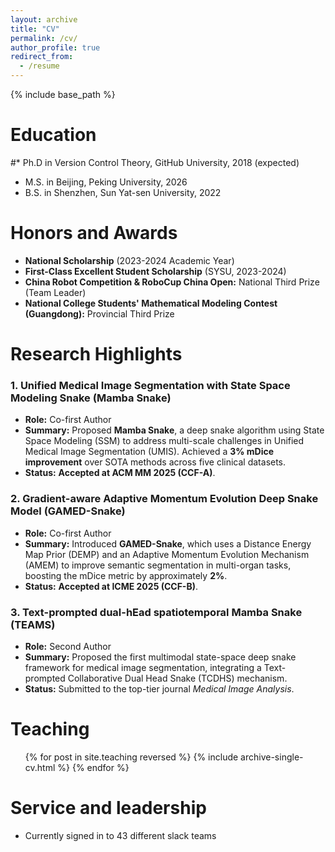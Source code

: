```yaml
---
layout: archive
title: "CV"
permalink: /cv/
author_profile: true
redirect_from:
  - /resume
---
```


{% include base_path %}

Education
======
#* Ph.D in Version Control Theory, GitHub University, 2018 (expected)
* M.S. in Beijing, Peking University, 2026
* B.S. in Shenzhen, Sun Yat-sen University, 2022


Honors and Awards
======
* **National Scholarship** (2023-2024 Academic Year)
* **First-Class Excellent Student Scholarship** (SYSU, 2023-2024)
* **China Robot Competition & RoboCup China Open:** National Third Prize (Team Leader)
* **National College Students' Mathematical Modeling Contest (Guangdong):** Provincial Third Prize
  
Research Highlights
======
### 1. Unified Medical Image Segmentation with State Space Modeling Snake (Mamba Snake)
* **Role:** Co-first Author
* **Summary:** Proposed **Mamba Snake**, a deep snake algorithm using State Space Modeling (SSM) to address multi-scale challenges in Unified Medical Image Segmentation (UMIS). Achieved a **3% mDice improvement** over SOTA methods across five clinical datasets.
* **Status:** **Accepted at ACM MM 2025 (CCF-A)**.

### 2. Gradient-aware Adaptive Momentum Evolution Deep Snake Model (GAMED-Snake)
* **Role:** Co-first Author
* **Summary:** Introduced **GAMED-Snake**, which uses a Distance Energy Map Prior (DEMP) and an Adaptive Momentum Evolution Mechanism (AMEM) to improve semantic segmentation in multi-organ tasks, boosting the mDice metric by approximately **2%**.
* **Status:** **Accepted at ICME 2025 (CCF-B)**.

### 3. Text-prompted dual-hEad spatiotemporal Mamba Snake (TEAMS)
* **Role:** Second Author
* **Summary:** Proposed the first multimodal state-space deep snake framework for medical image segmentation, integrating a Text-prompted Collaborative Dual Head Snake (TCDHS) mechanism.
* **Status:** Submitted to the top-tier journal *Medical Image Analysis*.

  
Teaching
======
  <ul>{% for post in site.teaching reversed %}
    {% include archive-single-cv.html %}
  {% endfor %}</ul>
  
Service and leadership
======
* Currently signed in to 43 different slack teams
